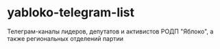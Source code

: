 # yabloko-telegram-list
Телеграм-каналы лидеров, депутатов и активистов РОДП "Яблоко", а также региональных отделений партии
